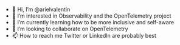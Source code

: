 - 👋 Hi, I’m @arielvalentin
- 👀 I’m interested in Observability and the OpenTelemetry project
- 🌱 I’m currently learning how to be more inclusive and self-aware
- 💞️ I’m looking to collaborate on OpenTelemetry 
- 📫 How to reach me Twitter or LinkedIn are probably best

<!---
arielvalentin/arielvalentin is a ✨ special ✨ repository because its `README.md` (this file) appears on your GitHub profile.
You can click the Preview link to take a look at your changes.
--->
